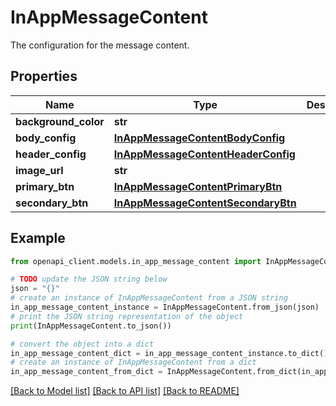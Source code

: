 # InAppMessageContent

The configuration for the message content.

## Properties

Name | Type | Description | Notes
------------ | ------------- | ------------- | -------------
**background_color** | **str** |  | [optional] 
**body_config** | [**InAppMessageContentBodyConfig**](InAppMessageContentBodyConfig.md) |  | [optional] 
**header_config** | [**InAppMessageContentHeaderConfig**](InAppMessageContentHeaderConfig.md) |  | [optional] 
**image_url** | **str** |  | [optional] 
**primary_btn** | [**InAppMessageContentPrimaryBtn**](InAppMessageContentPrimaryBtn.md) |  | [optional] 
**secondary_btn** | [**InAppMessageContentSecondaryBtn**](InAppMessageContentSecondaryBtn.md) |  | [optional] 

## Example

```python
from openapi_client.models.in_app_message_content import InAppMessageContent

# TODO update the JSON string below
json = "{}"
# create an instance of InAppMessageContent from a JSON string
in_app_message_content_instance = InAppMessageContent.from_json(json)
# print the JSON string representation of the object
print(InAppMessageContent.to_json())

# convert the object into a dict
in_app_message_content_dict = in_app_message_content_instance.to_dict()
# create an instance of InAppMessageContent from a dict
in_app_message_content_from_dict = InAppMessageContent.from_dict(in_app_message_content_dict)
```
[[Back to Model list]](../README.md#documentation-for-models) [[Back to API list]](../README.md#documentation-for-api-endpoints) [[Back to README]](../README.md)


